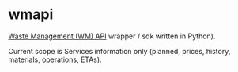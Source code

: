 # wmapi
[Waste Management (WM) API](https://api.wm.com/) wrapper / sdk written in Python).

Current scope is Services information only (planned, prices, history, materials, operations, ETAs).